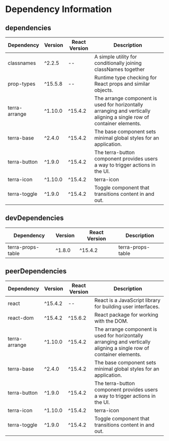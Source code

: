 # Dependency Information

## dependencies
| Dependency | Version | React Version | Description |
|-|-|-|-|
| classnames | ^2.2.5 | -- | A simple utility for conditionally joining classNames together |
| prop-types | ^15.5.8 | -- | Runtime type checking for React props and similar objects. |
| terra-arrange | ^1.10.0 | ^15.4.2 | The arrange component is used for horizontally arranging and vertically aligning a single row of container elements. |
| terra-base | ^2.4.0 | ^15.4.2 | The base component sets minimal global styles for an application. |
| terra-button | ^1.9.0 | ^15.4.2 | The terra-button component provides users a way to trigger actions in the UI. |
| terra-icon | ^1.10.0 | ^15.4.2 | terra-icon |
| terra-toggle | ^1.9.0 | ^15.4.2 | Toggle component that transitions content in and out. |

## devDependencies
| Dependency | Version | React Version | Description |
|-|-|-|-|
| terra-props-table | ^1.8.0 | ^15.4.2 | terra-props-table |

## peerDependencies
| Dependency | Version | React Version | Description |
|-|-|-|-|
| react | ^15.4.2 | -- | React is a JavaScript library for building user interfaces. |
| react-dom | ^15.4.2 | ^15.6.2 | React package for working with the DOM. |
| terra-arrange | ^1.10.0 | ^15.4.2 | The arrange component is used for horizontally arranging and vertically aligning a single row of container elements. |
| terra-base | ^2.4.0 | ^15.4.2 | The base component sets minimal global styles for an application. |
| terra-button | ^1.9.0 | ^15.4.2 | The terra-button component provides users a way to trigger actions in the UI. |
| terra-icon | ^1.10.0 | ^15.4.2 | terra-icon |
| terra-toggle | ^1.9.0 | ^15.4.2 | Toggle component that transitions content in and out. |
